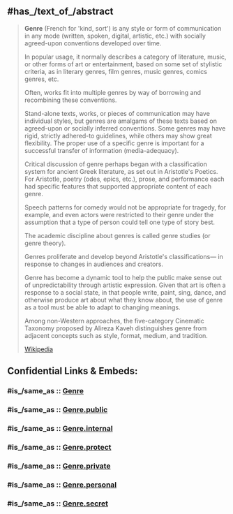 
## #has_/text_of_/abstract 

> **Genre** (French for 'kind, sort') is any style or form of communication 
> in any mode (written, spoken, digital, artistic, etc.) 
> with socially agreed-upon conventions developed over time. 
> 
> In popular usage, it normally describes a category of literature, music, 
> or other forms of art or entertainment, based on some set of stylistic criteria, 
> as in literary genres, film genres, music genres, comics genres, etc. 
> 
> Often, works fit into multiple genres by way of borrowing and recombining these conventions. 
> 
> Stand-alone texts, works, or pieces of communication may have individual styles, 
> but genres are amalgams of these texts based on agreed-upon or socially inferred conventions. 
> Some genres may have rigid, strictly adhered-to guidelines, while others may show great flexibility. 
> The proper use of a specific genre is important for a successful transfer of information (media-adequacy).
>
> Critical discussion of genre perhaps began with a classification system for ancient Greek literature, 
> as set out in Aristotle's Poetics. 
> For Aristotle, poetry (odes, epics, etc.), prose, and performance each had specific features 
> that supported appropriate content of each genre. 
> 
> Speech patterns for comedy would not be appropriate for tragedy, for example, 
> and even actors were restricted to their genre under the assumption that a type of person could tell one type of story best.
>
> The academic discipline about genres is called genre studies (or genre theory).
>
> Genres proliferate and develop beyond Aristotle's classifications— 
> in response to changes in audiences and creators. 
> 
> Genre has become a dynamic tool to help the public make sense out of unpredictability through artistic expression. 
> Given that art is often a response to a social state, in that people write, paint, sing, dance, 
> and otherwise produce art about what they know about, 
> the use of genre as a tool must be able to adapt to changing meanings.
>
> Among non-Western approaches, the five-category Cinematic Taxonomy proposed by Alireza Kaveh 
> distinguishes genre from adjacent concepts such as style, format, medium, and tradition.
>
> [Wikipedia](https://en.wikipedia.org/wiki/Genre) 


## Confidential Links & Embeds: 

### #is_/same_as :: [Genre](/_Standards/Society/Communication/Genre.md) 

### #is_/same_as :: [Genre.public](/_public/Society/Communication/Genre.public.md) 

### #is_/same_as :: [Genre.internal](/_internal/Society/Communication/Genre.internal.md) 

### #is_/same_as :: [Genre.protect](/_protect/Society/Communication/Genre.protect.md) 

### #is_/same_as :: [Genre.private](/_private/Society/Communication/Genre.private.md) 

### #is_/same_as :: [Genre.personal](/_personal/Society/Communication/Genre.personal.md) 

### #is_/same_as :: [Genre.secret](/_secret/Society/Communication/Genre.secret.md)

